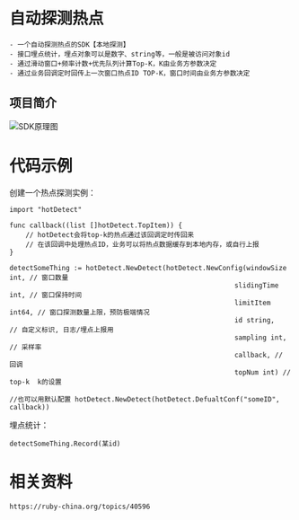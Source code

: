 
# 自动探测热点
	- 一个自动探测热点的SDK【本地探测】
	- 接口埋点统计，埋点对象可以是数字、string等，一般是被访问对象id
	- 通过滑动窗口+频率计数+优先队列计算Top-K，K由业务方参数决定
	- 通过业务回调定时回传上一次窗口热点ID TOP-K，窗口时间由业务方参数决定
## 项目简介 
   ![SDK原理图](https://github.com/EarlyZhao/hotDetect/blob/master/doc/hotDetect.jpg?raw=true)

    
# 代码示例

创建一个热点探测实例：
```
import "hotDetect"

func callback((list []hotDetect.TopItem)) {
    // hotDetect会将top-k的热点通过该回调定时传回来
    // 在该回调中处理热点ID，业务可以将热点数据缓存到本地内存，或自行上报
}

detectSomeThing := hotDetect.NewDetect(hotDetect.NewConfig(windowSize int, // 窗口数量
                                                        slidingTime int, // 窗口保持时间
                                                        limitItem int64, // 窗口探测数量上限，预防极端情况
                                                        id string,   // 自定义标识, 日志/埋点上报用
	                                                    sampling int, // 采样率
	                                                    callback, // 回调
                                                        topNum int) // top-k  k的设置

//也可以用默认配置 hotDetect.NewDetect(hotDetect.DefualtConf("someID", callback))
```

埋点统计：
```
detectSomeThing.Record(某id)
```
# 相关资料
    https://ruby-china.org/topics/40596
